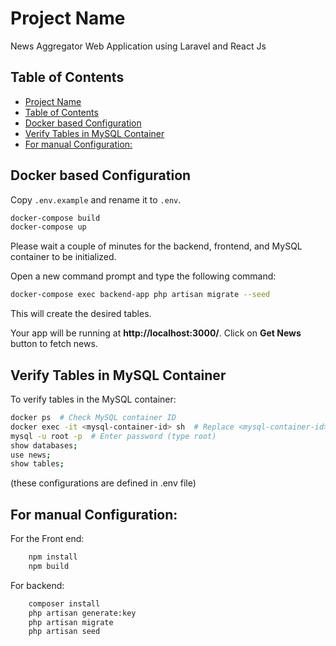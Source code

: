 # Project Name

News Aggregator Web Application using Laravel and React Js


## Table of Contents

  - [Project Name](#project-name)
  - [Table of Contents](#table-of-contents)
  - [Docker based Configuration](#docker-based-configuration)
  - [Verify Tables in MySQL Container](#verify-tables-in-mysql-container)
  - [For manual Configuration:](#for-manual-configuration)


## Docker based Configuration

Copy `.env.example` and rename it to `.env`.

```bash
docker-compose build
docker-compose up
```

Please wait a couple of minutes for the backend, frontend, and MySQL container to be initialized.

Open a new command prompt and type the following command:

```bash
docker-compose exec backend-app php artisan migrate --seed
```

This will create the desired tables.

Your app will be running at **http://localhost:3000/**.
Click on **Get News** button to fetch news.


## Verify Tables in MySQL Container
To verify tables in the MySQL container:

```bash
docker ps  # Check MySQL container ID
docker exec -it <mysql-container-id> sh  # Replace <mysql-container-id> with the actual ID
mysql -u root -p  # Enter password (type root)
show databases;
use news;
show tables;
```
(these configurations are defined in .env file)

## For manual Configuration:
For the Front end:

```bash
	npm install
	npm build
 ```

For backend:
```bash
	composer install
	php artisan generate:key
	php artisan migrate
	php artisan seed
 ```
